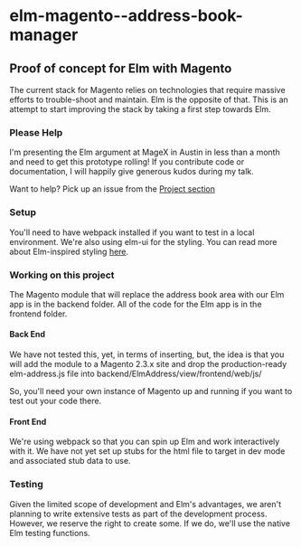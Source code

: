 # elm-magento--address-book-manager
## Proof of concept for Elm with Magento
The current stack for Magento relies on technologies that require massive efforts to trouble-shoot and maintain. Elm is the opposite of that. This is an attempt to start improving the stack by taking a first step towards Elm.

### Please Help
I'm presenting the Elm argument at MageX in Austin in less than a month and need to get this prototype rolling! If you contribute code or documentation, I will happily give generous kudos during my talk.

Want to help? Pick up an issue from the [Project section](https://github.com/razoyo/elm-magento--address-book-manager/projects/1)

### Setup
You'll need to have webpack installed if you want to test in a local environment.
We're also using elm-ui for the styling. You can read more about Elm-inspired styling [here](https://github.com/mdgriffith/elm-ui).

### Working on this project
The Magento module that will replace the address book area with our Elm app is in the backend folder. All of the code for the Elm app is in the frontend folder.

#### Back End
We have not tested this, yet, in terms of inserting, but, the idea is that you will add the module to a Magento 2.3.x site and drop the production-ready elm-address.js file into backend/ElmAddress/view/frontend/web/js/

So, you'll need your own instance of Magento up and running if you want to test out your code there.

#### Front End
We're using webpack so that you can spin up Elm and work interactively with it. We have not yet set up stubs for the html file to target in dev mode and associated stub data to use.

### Testing
Given the limited scope of development and Elm's advantages, we aren't planning to write extensive tests as part of the development process. However, we reserve the right to create some. If we do, we'll use the native Elm testing functions. 
